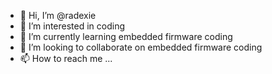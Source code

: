 - 👋 Hi, I’m @radexie
- 👀 I’m interested in coding
- 🌱 I’m currently learning embedded firmware coding
- 💞️ I’m looking to collaborate on embedded firmware coding
- 📫 How to reach me ...

<!---
radexie/radexie is a ✨ special ✨ repository because its `README.md` (this file) appears on your GitHub profile.
You can click the Preview link to take a look at your changes.
--->
